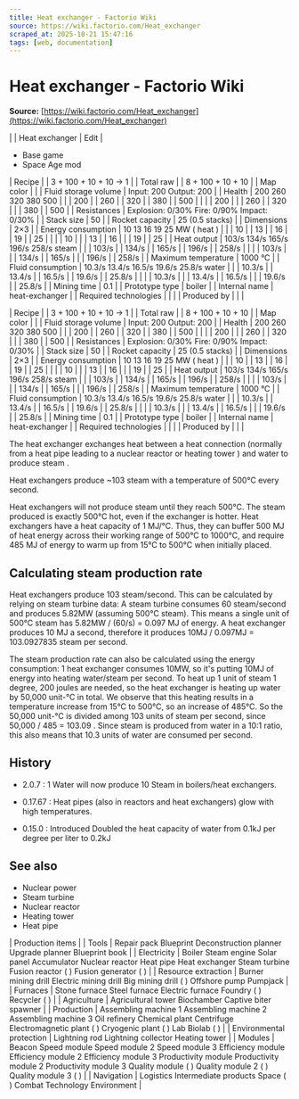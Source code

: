 ```yaml
---
title: Heat exchanger - Factorio Wiki
source: https://wiki.factorio.com/Heat_exchanger
scraped_at: 2025-10-21 15:47:16
tags: [web, documentation]
---
```


# Heat exchanger - Factorio Wiki

**Source:** [https://wiki.factorio.com/Heat_exchanger](https://wiki.factorio.com/Heat_exchanger)


|  | Heat exchanger | Edit |

- Base game
- Space Age mod

| Recipe |
| 3 + 100 + 10 + 10 → 1 |
| Total raw |
| 8 + 100 + 10 + 10 |
| Map color |  |
| Fluid storage volume | Input: 200 Output: 200 |
| Health | 200 260 320 380 500 |  |  | 200 |  | 260 |  | 320 |  | 380 |  | 500 |
|  |  | 200 |
|  | 260 |  | 320 |
|  | 380 |  | 500 |
| Resistances | Explosion: 0/30% Fire: 0/90% Impact: 0/30% |
| Stack size | 50 |
| Rocket capacity | 25 (0.5 stacks) |
| Dimensions | 2×3 |
| Energy consumption | 10 13 16 19 25 MW ( heat ) |  |  | 10 |  | 13 |  | 16 |  | 19 |  | 25 |
|  |  | 10 |
|  | 13 |  | 16 |
|  | 19 |  | 25 |
| Heat output | 103/s 134/s 165/s 196/s 258/s steam |  |  | 103/s |  | 134/s |  | 165/s |  | 196/s |  | 258/s |
|  |  | 103/s |
|  | 134/s |  | 165/s |
|  | 196/s |  | 258/s |
| Maximum temperature | 1000 °C |
| Fluid consumption | 10.3/s 13.4/s 16.5/s 19.6/s 25.8/s water |  |  | 10.3/s |  | 13.4/s |  | 16.5/s |  | 19.6/s |  | 25.8/s |
|  |  | 10.3/s |
|  | 13.4/s |  | 16.5/s |
|  | 19.6/s |  | 25.8/s |
| Mining time | 0.1 |
| Prototype type | boiler |
| Internal name | heat-exchanger |
| Required technologies |
|  |
| Produced by |
|  |

| Recipe |
| 3 + 100 + 10 + 10 → 1 |
| Total raw |
| 8 + 100 + 10 + 10 |
| Map color |  |
| Fluid storage volume | Input: 200 Output: 200 |
| Health | 200 260 320 380 500 |  |  | 200 |  | 260 |  | 320 |  | 380 |  | 500 |
|  |  | 200 |
|  | 260 |  | 320 |
|  | 380 |  | 500 |
| Resistances | Explosion: 0/30% Fire: 0/90% Impact: 0/30% |
| Stack size | 50 |
| Rocket capacity | 25 (0.5 stacks) |
| Dimensions | 2×3 |
| Energy consumption | 10 13 16 19 25 MW ( heat ) |  |  | 10 |  | 13 |  | 16 |  | 19 |  | 25 |
|  |  | 10 |
|  | 13 |  | 16 |
|  | 19 |  | 25 |
| Heat output | 103/s 134/s 165/s 196/s 258/s steam |  |  | 103/s |  | 134/s |  | 165/s |  | 196/s |  | 258/s |
|  |  | 103/s |
|  | 134/s |  | 165/s |
|  | 196/s |  | 258/s |
| Maximum temperature | 1000 °C |
| Fluid consumption | 10.3/s 13.4/s 16.5/s 19.6/s 25.8/s water |  |  | 10.3/s |  | 13.4/s |  | 16.5/s |  | 19.6/s |  | 25.8/s |
|  |  | 10.3/s |
|  | 13.4/s |  | 16.5/s |
|  | 19.6/s |  | 25.8/s |
| Mining time | 0.1 |
| Prototype type | boiler |
| Internal name | heat-exchanger |
| Required technologies |
|  |
| Produced by |
|  |

The heat exchanger exchanges heat between a heat connection (normally from a heat pipe leading to a nuclear reactor or heating tower ) and water to produce steam .

Heat exchangers produce ~103 steam with a temperature of 500°C every second.

Heat exchangers will not produce steam until they reach 500°C. The steam produced is exactly 500°C hot, even if the exchanger is hotter. Heat exchangers have a heat capacity of 1 MJ/°C. Thus, they can buffer 500 MJ of heat energy across their working range of 500°C to 1000°C, and require 485 MJ of energy to warm up from 15°C to 500°C when initially placed.

## Calculating steam production rate

Heat exchangers produce 103 steam/second. This can be calculated by relying on steam turbine data: A steam turbine consumes 60 steam/second and produces 5.82MW (assuming 500°C steam). This means a single unit of 500°C steam has 5.82MW / (60/s) = 0.097 MJ of energy. A heat exchanger produces 10 MJ a second, therefore it produces 10MJ / 0.097MJ = 103.0927835 steam per second.

The steam production rate can also be calculated using the energy consumption: 1 heat exchanger consumes 10MW, so it's putting 10MJ of energy into heating water/steam per second. To heat up 1 unit of steam 1 degree, 200 joules are needed, so the heat exchanger is heating up water by 50,000 unit-°C in total. We observe that this heating results in a temperature increase from 15°C to 500°C, so an increase of 485°C. So the 50,000 unit-°C is divided among 103 units of steam per second, since 50,000 / 485 = 103.09 . Since steam is produced from water in a 10:1 ratio, this also means that 10.3 units of water are consumed per second.

## History

- 2.0.7 : 1 Water will now produce 10 Steam in boilers/heat exchangers.

- 0.17.67 : Heat pipes (also in reactors and heat exchangers) glow with high temperatures.

- 0.15.0 : Introduced Doubled the heat capacity of water from 0.1kJ per degree per liter to 0.2kJ

## See also

- Nuclear power
- Steam turbine
- Nuclear reactor
- Heating tower
- Heat pipe

| Production items |
| Tools | Repair pack Blueprint Deconstruction planner Upgrade planner Blueprint book |
| Electricity | Boiler Steam engine Solar panel Accumulator Nuclear reactor Heat pipe Heat exchanger Steam turbine Fusion reactor ( ) Fusion generator ( ) |
| Resource extraction | Burner mining drill Electric mining drill Big mining drill ( ) Offshore pump Pumpjack |
| Furnaces | Stone furnace Steel furnace Electric furnace Foundry ( ) Recycler ( ) |
| Agriculture | Agricultural tower Biochamber Captive biter spawner |
| Production | Assembling machine 1 Assembling machine 2 Assembling machine 3 Oil refinery Chemical plant Centrifuge Electromagnetic plant ( ) Cryogenic plant ( ) Lab Biolab ( ) |
| Environmental protection | Lightning rod Lightning collector Heating tower |
| Modules | Beacon Speed module Speed module 2 Speed module 3 Efficiency module Efficiency module 2 Efficiency module 3 Productivity module Productivity module 2 Productivity module 3 Quality module ( ) Quality module 2 ( ) Quality module 3 ( ) |
| Navigation | Logistics Intermediate products Space ( ) Combat Technology Environment |
